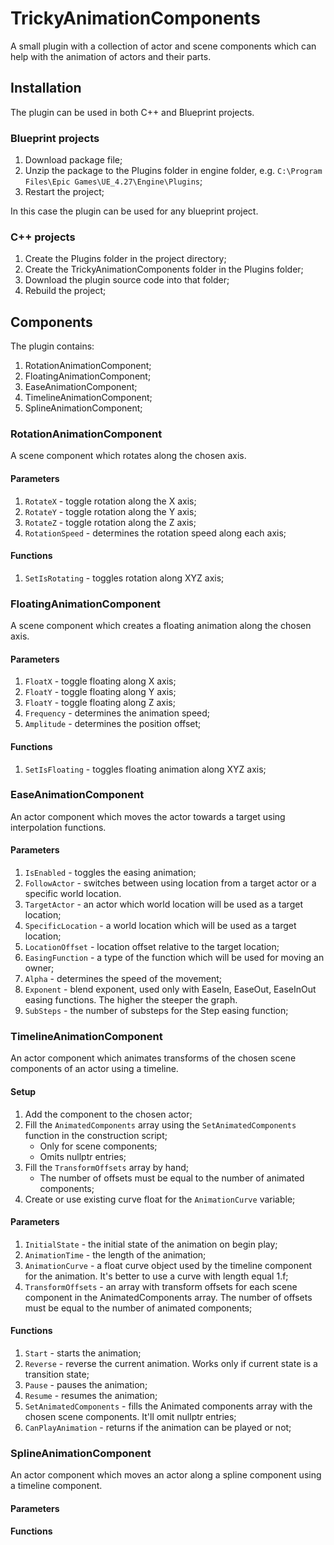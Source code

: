 # TrickyAnimationComponents

A small plugin with a collection of actor and scene components which can help with the animation of actors and their parts.

## Installation

The plugin can be used in both C++ and Blueprint projects.

### Blueprint projects

1. Download package file;
2. Unzip the package to the Plugins folder in engine folder, e.g. `C:\Program Files\Epic Games\UE_4.27\Engine\Plugins`;
3. Restart the project;

In this case the plugin can be used for any blueprint project.

### C++ projects

1. Create the Plugins folder in the project directory;
2. Create the TrickyAnimationComponents folder in the Plugins folder;
3. Download the plugin source code into that folder;
4. Rebuild the project;

## Components

The plugin contains:

1. RotationAnimationComponent;
2. FloatingAnimationComponent;
3. EaseAnimationComponent;
4. TimelineAnimationComponent;
5. SplineAnimationComponent;

### RotationAnimationComponent

A scene component which rotates along the chosen axis.

#### Parameters

1. `RotateX` - toggle rotation along the X axis;
2. `RotateY` - toggle rotation along the Y axis;
3. `RotateZ` - toggle rotation along the Z axis;
4. `RotationSpeed` - determines the rotation speed along each axis;

#### Functions

1. `SetIsRotating` - toggles rotation along XYZ axis;

### FloatingAnimationComponent

A scene component which creates a floating animation along the chosen axis.

#### Parameters

1. `FloatX` - toggle floating along X axis;
2. `FloatY` - toggle floating along Y axis;
3. `FloatY` - toggle floating along Z axis;
4. `Frequency` - determines the animation speed;
5. `Amplitude` - determines the position offset;

#### Functions

1. `SetIsFloating` - toggles floating animation along XYZ axis;

### EaseAnimationComponent

An actor component which moves the actor towards a target using interpolation functions.

#### Parameters

1. `IsEnabled` - toggles the easing animation;
2. `FollowActor` - switches between using location from a target actor or a specific world location.
3. `TargetActor` - an actor which world location will be used as a target location;
4. `SpecificLocation` - a world location which will be used as a target location;
5. `LocationOffset` - location offset relative to the target location;
6. `EasingFunction` - a type of the function which will be used for moving an owner;
7. `Alpha` - determines the speed of the movement;
8. `Exponent` - blend exponent, used only with EaseIn, EaseOut, EaseInOut easing functions. The higher the steeper the graph.
9. `SubSteps` - the number of substeps for the Step easing function;

### TimelineAnimationComponent

An actor component which animates transforms of the chosen scene components of an actor using a timeline.

#### Setup

1. Add the component to the chosen actor;
2. Fill the `AnimatedComponents` array using the `SetAnimatedComponents` function in the construction script;
   * Only for scene components;
   * Omits nullptr entries;
3. Fill the `TransformOffsets` array by hand;
   * The number of offsets must be equal to the number of animated components;
4. Create or use existing curve float for the `AnimationCurve` variable;

#### Parameters

1. `InitialState` - the initial state of the animation on begin play;
2. `AnimationTime` - the length of the animation;
3. `AnimationCurve` - a float curve object used by the timeline component for the animation. It's better to use a curve with length equal 1.f;
4. `TransformOffsets` - an array with transform offsets for each scene component in the AnimatedComponents array. The number of offsets must be equal to the number of animated components;

#### Functions

1. `Start` - starts the animation;
2. `Reverse` - reverse the current animation. Works only if current state is a transition state;
3. `Pause` - pauses the animation;
4. `Resume` - resumes the animation;
5. `SetAnimatedComponents` - fills the Animated components array with the chosen scene components. It'll omit nullptr entries;
6. `CanPlayAnimation` - returns if the animation can be played or not;

### SplineAnimationComponent

An actor component which moves an actor along a spline component using a timeline component.

#### Parameters

#### Functions